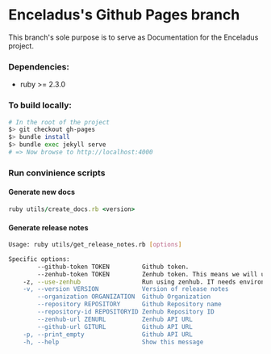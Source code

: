 # Enceladus's Github Pages branch

This branch's sole purpose is to serve as Documentation for the Enceladus project.

### Dependencies:
- ruby >= 2.3.0

### To build locally:
```bash
# In the root of the project
$> git checkout gh-pages
$> bundle install
$> bundle exec jekyll serve
# => Now browse to http://localhost:4000
```

### Run convinience scripts

#### Generate new docs
```ruby
ruby utils/create_docs.rb <version>
```

#### Generate release notes
```bash
Usage: ruby utils/get_release_notes.rb [options]

Specific options:
        --github-token TOKEN         Github token.
        --zenhub-token TOKEN         Zenhub token. This means we will use Release object for release notes.
    -z, --use-zenhub                 Run using zenhub. IT needs environment variable ZENHUB_TOKEN. If you use --zenhub-token option, you don't need to use this. This means we will use Release object for release notes.
    -v, --version VERSION            Version of release notes
        --organization ORGANIZATION  Github Organization
        --repository REPOSITORY      Github Repository name
        --repository-id REPOSITORYID Zenhub Repository ID
        --zenhub-url ZENURL          Zenhub API URL
        --github-url GITURL          Github API URL
    -p, --print_empty                Github API URL
    -h, --help                       Show this message
```
